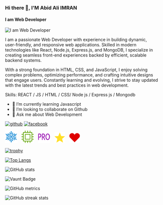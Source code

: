 ### Hi there 👋, I'M Abid Ali IMRAN
#### I am Web Developer 
![I am Web Developer ]([https://scontent.fdac11-1.fna.fbcdn.net/v/t39.30808-6/344251573_920079875714648_6856554393852930290_n.jpg?_nc_cat=108&ccb=1-7&_nc_sid=cc71e4&_nc_eui2=AeES4Kl-pTtbOXhIrOfOR2be3B9NnJAh0WHcH02ckCHRYSO6iECyZkzeF1BGNAFvO1SD5W8iD7XWVd6qs2vOv4Ug&_nc_ohc=P9kathuDUpAQ7kNvgGRYws1&_nc_zt=23&_nc_ht=scontent.fdac11-1.fna&_nc_gid=A45QMdPE74BFsu5MVmk0s5p&oh=00_AYCXFZGpsGjvNA64pTibpFTvM0urnqMhpddQ-NhK4Ue4Hg&oe=674F71D9](https://scontent.fdac11-2.fna.fbcdn.net/v/t39.30808-6/470873043_952942363357616_7774636379510234315_n.jpg?_nc_cat=110&ccb=1-7&_nc_sid=cc71e4&_nc_eui2=AeE-B1ObnaLVD5lG9BYwKZgN0hxqDjk40MnSHGoOOTjQySiXv89oEGFJ64HSsFZA6gVXosZfeY2pWAU_Fuf8_um3&_nc_ohc=vznfeMDvxjwQ7kNvgG88xYu&_nc_oc=AdiiQdTAfAUciJ601ifnxhQK7fSO_camTBtfU3jNseP-lEfOBXbAdGj5CN39X-ZAeNE&_nc_zt=23&_nc_ht=scontent.fdac11-2.fna&_nc_gid=AmlCF2aDcCq7EwYhXRMzpQ5&oh=00_AYAL-htSfM9dLc7Sq0qOo7vKcChJrmx-FY9eyO8fh98LdA&oe=6783BCAB))

I am a passionate Web Developer with experience in building dynamic, user-friendly, and responsive web applications. Skilled in modern technologies like React, Node.js, Express.js, and MongoDB, I specialize in creating seamless front-end experiences backed by efficient, scalable backend systems.

With a strong foundation in HTML, CSS, and JavaScript, I enjoy solving complex problems, optimizing performance, and crafting intuitive designs that engage users. Constantly learning and evolving, I strive to stay updated with the latest trends and best practices in web development.


Skills:  REACT / JS / HTML / CSS/ Node js / Express js / Mongodb

- 🌱 I’m currently learning Javascript  
- 👯 I’m looking to collaborate on Github 
- 💬 Ask me about Web Development  


[<img src='https://cdn.jsdelivr.net/npm/simple-icons@3.0.1/icons/github.svg' alt='github' height='40'>](https://github.com/RMABID)  [<img src='https://cdn.jsdelivr.net/npm/simple-icons@3.0.1/icons/facebook.svg' alt='facebook' height='40'>](https://www.facebook.com/https://www.facebook.com/r.m.imran.53983)  

<a href='https://archiveprogram.github.com/'><img src='https://raw.githubusercontent.com/acervenky/animated-github-badges/master/assets/acbadge.gif' width='40' height='40'></a> <a href='https://docs.github.com/en/developers'><img src='https://raw.githubusercontent.com/acervenky/animated-github-badges/master/assets/devbadge.gif' width='40' height='40'></a> <a href='https://github.com/pricing'><img src='https://raw.githubusercontent.com/acervenky/animated-github-badges/master/assets/pro.gif' width='40' height='40'></a> <a href='https://stars.github.com/'><img src='https://raw.githubusercontent.com/acervenky/animated-github-badges/master/assets/starbadge.gif' width='35' height='35'></a> <a href='https://docs.github.com/en/github/supporting-the-open-source-community-with-github-sponsors'><img src='https://raw.githubusercontent.com/acervenky/animated-github-badges/master/assets/sponsorbadge.gif' width='35' height='35'></a> 

[![trophy](https://github-profile-trophy.vercel.app/?username=RMABID)](https://github.com/ryo-ma/github-profile-trophy)

[![Top Langs](https://github-readme-stats.vercel.app/api/top-langs/?username=RMABID)](https://github.com/anuraghazra/github-readme-stats)

![GitHub stats](https://github-readme-stats.vercel.app/api?username=RMABID&show_icons=true&count_private=true)  

![Vaunt Badge](https://api.vaunt.dev/v1/github/entities/RMABID/contributions?format=svg&private=true)  

![GitHub metrics](https://metrics.lecoq.io/RMABID)  

![GitHub streak stats](https://streak-stats.demolab.com/?user=RMABID)  

